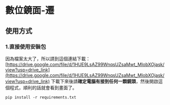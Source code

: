 # 數位鏡面-遷
## 使用方式
### 1.直接使用安裝包
因為檔案太大了，所以請到這個連結下載：[https://drive.google.com/file/d/1HUE9LsAZ99WnqsUZsaMwt_MIobXOjask/view?usp=drive_link](https://drive.google.com/file/d/1HUE9LsAZ99WnqsUZsaMwt_MIobXOjask/view?usp=drive_link)
下載下來後請**確定電腦有接到任何一顆鏡頭**，然後開啟這個程式，順利的話就會看到畫面了。
```
pip install -r requirements.txt
```
